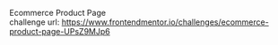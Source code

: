 Ecommerce Product Page<br/>
challenge url: https://www.frontendmentor.io/challenges/ecommerce-product-page-UPsZ9MJp6
